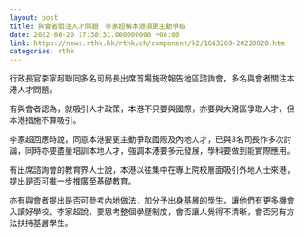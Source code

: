 ```yaml
---
layout: post
title: 與會者關注人才問題　李家超稱本港須更主動爭取
date: 2022-08-20 17:38:31.000000000 +08:00
link: https://news.rthk.hk/rthk/ch/component/k2/1663269-20220820.htm
categories: rthk
---
```


行政長官李家超聯同多名司局長出席首場施政報告地區諮詢會，多名與會者關注本港人才問題。

有與會者認為，就吸引人才政策，本港不只要與國際，亦要與大灣區爭取人才，但本港措施不算吸引。

李家超回應時說，同意本港要更主動爭取國際及內地人才，已與3名司長作多次討論，同時亦要盡量培訓本地人才，強調本港要多元發展，學科要做到能實際應用。

有出席諮詢會的教育界人士說，本港以往集中在專上院校層面吸引外地人士來港，提出是否可推一步推廣至基礎教育。

亦有與會者提出是否可參考內地做法，加分予出身基層的學生，讓他們有更多機會入讀好學校。李家超說，要思考整個學歷制度，會否讓人覺得不清晰，會否另有方法扶持基層學生。

